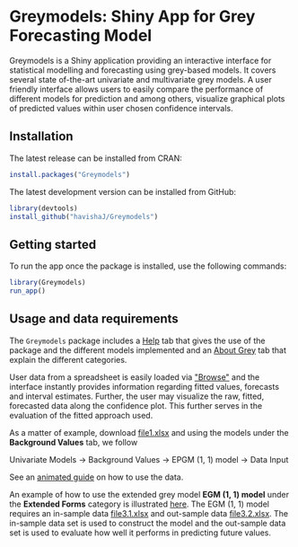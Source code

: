 # Greymodels: Shiny App for Grey Forecasting Model

Greymodels is a Shiny application providing an interactive interface for statistical modelling and forecasting using grey-based models. It covers several state of-the-art univariate and multivariate grey models. A user friendly interface allows users to easily compare the performance of different models for prediction and among others, visualize graphical plots of predicted values within user chosen confidence intervals.

## Installation

The latest release can be installed from CRAN:

``` r
install.packages("Greymodels")
```

The latest development version can be installed from GitHub:

``` r
library(devtools)
install_github("havishaJ/Greymodels")

```

## Getting started

To run the app once the package is installed, use the following
commands:

``` r
library(Greymodels)
run_app()
```

## Usage and data requirements

The `Greymodels` package includes a [Help](videos/video1.md) tab that gives the use of the package and the different models implemented and an [About Grey](videos/video3.md) tab that explain the different categories. 

User data from a spreadsheet is easily loaded via ["Browse"](data) and the interface instantly provides information regarding fitted values, forecasts and interval estimates. Further, the user may visualize the raw, fitted, forecasted data along the confidence plot. This further serves in the evaluation of the fitted approach used.  

As a matter of example, download [file1.xlsx](data/file1.xlsx) and using the models under the **Background Values** tab, we follow 

Univariate Models $\rightarrow$ Background Values $\rightarrow$ EPGM (1, 1) model $\rightarrow$ Data Input

See an [animated guide](videos/video2.md) on how to use the data.

An example of how to use the extended grey model **EGM (1, 1) model** under the **Extended Forms** category is illustrated [here](videos/video4.md). The EGM (1, 1) model requires an in-sample data [file3.1.xlsx](data/file3.1.xlsx) and out-sample data [file3.2.xlsx](data/file3.2.xlsx). The in-sample data set is used to construct the model and the out-sample data set is used to evaluate how well it performs in predicting future values.
